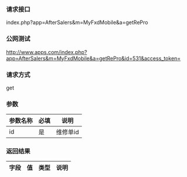 ### **请求接口**
index.php?app=AfterSalers&m=MyFxdMobile&a=getRePro



### **公网测试**
http://www.apps.com/index.php?app=AfterSalers&m=MyFxdMobile&a=getRePro&id=531&access_token=

### **请求方式**
get


### **参数**
| 参数名称  |必填|     说明      |
|------|-----|------|
| id| 是 |   维修单id|

### **返回结果**
|字段        |值          |类型    |说明        |
| ---------  |--------    |-------- |--------  |